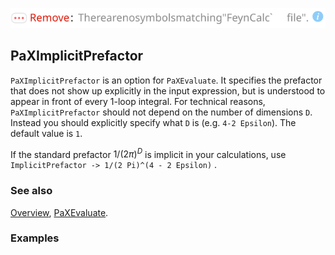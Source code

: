 ![1ne6vpix78l6i](img/1ne6vpix78l6i.svg)

## PaXImplicitPrefactor

`PaXImplicitPrefactor` is an option for `PaXEvaluate`. It specifies the prefactor that does not show up explicitly in the input expression, but is understood to appear in front of every 1-loop integral. For technical reasons, `PaXImplicitPrefactor` should not depend on the number of dimensions `D`. Instead you should explicitly specify what `D` is (e.g. `4-2 Epsilon`). The default value is `1`.

If the standard prefactor $1/(2 \pi)^D$ is implicit in your calculations, use `ImplicitPrefactor -> 1/(2 Pi)^(4 - 2 Epsilon)` .

### See also

[Overview](Extra/FeynHelpers.md), [PaXEvaluate](PaXEvaluate.md).

### Examples